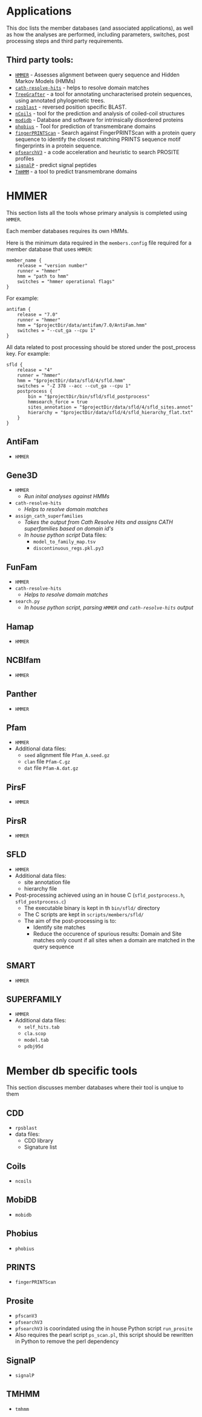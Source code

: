# Applications

This doc lists the member databases (and associated applications), as well as how the analyses are performed, including parameters, switches, post processing steps and third party requirements.

## Third party tools:

- [`HMMER`](https://academic.oup.com/nar/article-lookup/doi/10.1093/nar/gky448) - Assesses alignment between query sequence and Hidden Markov Models (HMMs)
- [`cath-resolve-hits`](https://doi.org/10.1093/bioinformatics/bty863) - helps to resolve domain matches
- [`TreeGrafter`](https://doi.org/10.1093/bioinformatics/bty625) - a tool for annotating uncharacterised protein sequences, using annotated phylogenetic trees.
- [`rpsblast`](https://www.animalgenome.org/blast/doc/rpsblast.html) - reversed position specific BLAST.
- [`nCoils`](https://doi.org/10.1016/S0076-6879(96)66032-7) - tool for the prediction and analysis of coiled-coil structures
- [`modidb`](https://doi.org/10.1093/nar/gkac1065) - Database and software for intrinsically disordered proteins
- [`phobius`](https://doi.org/10.1016/j.jmb.2004.03.016) - Tool for prediction of transmembrane domains
- [`fingerPRINTScan`](https://doi.org/10.1093/bioinformatics/15.10.799) - Search against FingerPRINTScan with a protein query sequence to identify the closest matching PRINTS sequence motif fingerprints in a protein sequence.
- [`pfsearchV3`](https://doi.org/10.1093/bioinformatics/btt129) - a code acceleration and heuristic to search PROSITE profiles
- [`signalP`](https://www.nature.com/articles/s41587-021-01156-3) - predict signal peptides
- [`TmHMM`](https://doi.org/10.1006/jmbi.2000.4315) - a tool to predict transmembrane domains

# HMMER

This section lists all the tools whose primary analysis is completed using `HMMER`. 

Each member databases requires its own HMMs.

Here is the minimum data required in the `members.config` file required for a member database that uses `HMMER`:
```
member_name {
    release = "version number"
    runner = "hmmer"
    hmm = "path to hmm"
    switches = "hmmer operational flags"
}
```
For example:
```
antifam {
    release = "7.0"
    runner = "hmmer"
    hmm = "$projectDir/data/antifam/7.0/AntiFam.hmm"
    switches = "--cut_ga --cpu 1"
}
```
All data related to post processing should be stored under the post_process key. For example:
```
sfld {
    release = "4"
    runner = "hmmer"
    hmm = "$projectDir/data/sfld/4/sfld.hmm"
    switches = "-Z 378 --acc --cut_ga --cpu 1"
    postprocess {
        bin = "$projectDir/bin/sfld/sfld_postprocess"
        hmmsearch_force = true
        sites_annotation = "$projectDir/data/sfld/4/sfld_sites.annot"
        hierarchy = "$projectDir/data/sfld/4/sfld_hierarchy_flat.txt"
    }
}
```

## AntiFam

- `HMMER`

## Gene3D

- `HMMER`
    - _Run inital analyses against HMMs_
- `cath-resolve-hits`
    - _Helps to resolve domain matches_
- `assign_cath_superfamilies`
    - _Takes the output from Cath Resolve Hits and assigns CATH superfamilies based on domain id's_
    - _In house python script_
    Data files:
        - `model_to_family_map.tsv`
        - `discontinuous_regs.pkl.py3`

## FunFam

- `HMMER`
- `cath-resolve-hits`
    - _Helps to resolve domain matches_
- `search.py`
    - _In house python script, parsing `HMMER` and `cath-resolve-hits` output_

## Hamap

- `HMMER`

## NCBIfam

- `HMMER`

## Panther

- `HMMER`

## Pfam

- `HMMER`
- Additional data files:
    - `seed` alignment file `Pfam_A.seed.gz`
    - `clan` file `Pfam-C.gz`
    - `dat` file `Pfam-A.dat.gz`

## PirsF

- `HMMER`

## PirsR

- `HMMER`

## SFLD

- `HMMER`
- Additional data files:
    - site annotation file
    - hierarchy file
- Post-processing achieved using an in house C (`sfld_postprocess.h`, `sfld_postprocess.c`)
    - The executable binary is kept in th `bin/sfld/` directory
    - The C scripts are kept in `scripts/members/sfld/`
    - The aim of the post-processing is to:
        - Identify site matches
        - Reduce the occurence of spurious results: Domain and Site matches only count if all sites when a domain are matched in the query sequence

## SMART

- `HMMER`

## SUPERFAMILY

- `HMMER`
- Additional data files:
    - `self_hits.tab`
    - `cla.scop`
    - `model.tab`
    - `pdbj95d`

# Member db specific tools

This section discusses member databases where their tool is unqiue to them

## CDD

- `rpsblast`
- data files:
    - CDD library
    - Signature list

## Coils

- `ncoils`

## MobiDB

- `mobidb`

## Phobius

- `phobius`

## PRINTS

- `fingerPRINTScan`

## Prosite

- `pfscanV3`
- `pfsearchV3`
- `pfsearchV3` is coorindated using the in house Python script `run_prosite`
- Also requires the pearl script `ps_scan.pl`, this script should be rewritten in Python to remove the perl dependency

## SignalP

- `signalP`

## TMHMM

- `tmhmm`